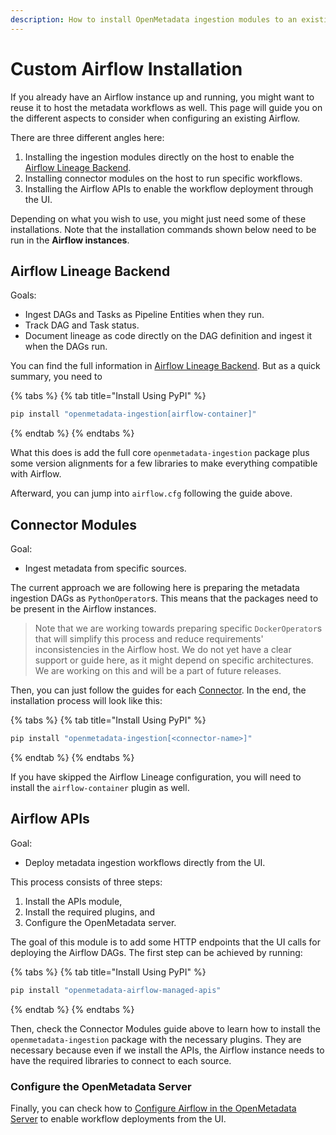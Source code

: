 ```yaml
---
description: How to install OpenMetadata ingestion modules to an existing Airflow host.
---
```


# Custom Airflow Installation

If you already have an Airflow instance up and running, you might want to reuse it to host the metadata workflows as well. This page will guide you on the different aspects to consider when configuring an existing Airflow.

There are three different angles here:

1. Installing the ingestion modules directly on the host to enable the [Airflow Lineage Backend](airflow-lineage.md).
2. Installing connector modules on the host to run specific workflows.
3. Installing the Airflow APIs to enable the workflow deployment through the UI.

Depending on what you wish to use, you might just need some of these installations. Note that the installation commands shown below need to be run in the **Airflow instances**.

## Airflow Lineage Backend

Goals:

* Ingest DAGs and Tasks as Pipeline Entities when they run.
* Track DAG and Task status.
* Document lineage as code directly on the DAG definition and ingest it when the DAGs run.

You can find the full information in [Airflow Lineage Backend](airflow-lineage.md). But as a quick summary, you need to

{% tabs %}
{% tab title="Install Using PyPI" %}
```bash
pip install "openmetadata-ingestion[airflow-container]"
```
{% endtab %}
{% endtabs %}

What this does is add the full core `openmetadata-ingestion` package plus some version alignments for a few libraries to make everything compatible with Airflow.

Afterward, you can jump into `airflow.cfg` following the guide above.

## Connector Modules

Goal:

* Ingest metadata from specific sources.

The current approach we are following here is preparing the metadata ingestion DAGs as `PythonOperator`s. This means that the packages need to be present in the Airflow instances.

> Note that we are working towards preparing specific `DockerOperator`s that will simplify this process and reduce requirements' inconsistencies in the Airflow host. We do not yet have a clear support or guide here, as it might depend on specific architectures. We are working on this and will be a part of future releases.

Then, you can just follow the guides for each [Connector](../connectors/). In the end, the installation process will look like this:

{% tabs %}
{% tab title="Install Using PyPI" %}
```bash
pip install "openmetadata-ingestion[<connector-name>]"
```
{% endtab %}
{% endtabs %}

If you have skipped the Airflow Lineage configuration, you will need to install the `airflow-container` plugin as well.

## Airflow APIs

Goal:

* Deploy metadata ingestion workflows directly from the UI.

This process consists of three steps:

1. Install the APIs module,
2. Install the required plugins, and
3. Configure the OpenMetadata server.

The goal of this module is to add some HTTP endpoints that the UI calls for deploying the Airflow DAGs. The first step can be achieved by running:

{% tabs %}
{% tab title="Install Using PyPI" %}
```bash
pip install "openmetadata-airflow-managed-apis"
```
{% endtab %}
{% endtabs %}

Then, check the Connector Modules guide above to learn how to install the `openmetadata-ingestion` package with the necessary plugins. They are necessary because even if we install the APIs, the Airflow instance needs to have the required libraries to connect to each source.

### Configure the OpenMetadata Server

Finally, you can check how to [Configure Airflow in the OpenMetadata Server](configure-airflow-in-the-openmetadata-server.md) to enable workflow deployments from the UI.
